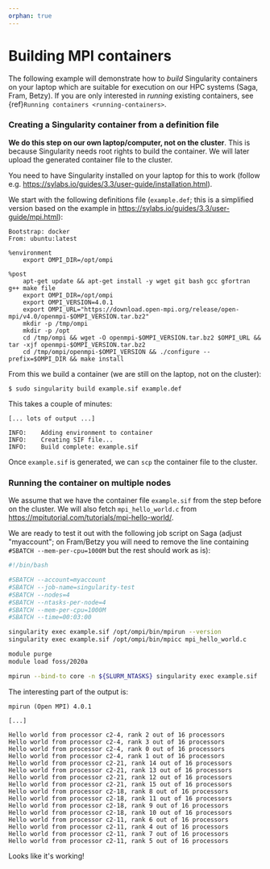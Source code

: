 ```yaml
---
orphan: true
---
```


# Building MPI containers

The following example will demonstrate how to _build_ Singularity containers on
your laptop which are suitable for execution on our HPC systems (Saga, Fram, Betzy).
If you are only interested in _running_ existing containers,
see {ref}`Running containers <running-containers>`.

### Creating a Singularity container from a definition file

**We do this step on our own laptop/computer, not on the cluster**.
This is because Singularity needs root rights to build the container.
We will later
upload the generated container file to the cluster.

You need to have Singularity installed on your laptop for this to work
(follow e.g. https://sylabs.io/guides/3.3/user-guide/installation.html).

We start with the following definitions file (`example.def`; this is a simplified
version based on the example in https://sylabs.io/guides/3.3/user-guide/mpi.html):
```
Bootstrap: docker
From: ubuntu:latest

%environment
    export OMPI_DIR=/opt/ompi

%post
    apt-get update && apt-get install -y wget git bash gcc gfortran g++ make file
    export OMPI_DIR=/opt/ompi
    export OMPI_VERSION=4.0.1
    export OMPI_URL="https://download.open-mpi.org/release/open-mpi/v4.0/openmpi-$OMPI_VERSION.tar.bz2"
    mkdir -p /tmp/ompi
    mkdir -p /opt
    cd /tmp/ompi && wget -O openmpi-$OMPI_VERSION.tar.bz2 $OMPI_URL && tar -xjf openmpi-$OMPI_VERSION.tar.bz2
    cd /tmp/ompi/openmpi-$OMPI_VERSION && ./configure --prefix=$OMPI_DIR && make install
```

From this we build a container (we are still on the laptop, not on the cluster):
```
$ sudo singularity build example.sif example.def
```

This takes a couple of minutes:
```
[... lots of output ...]

INFO:    Adding environment to container
INFO:    Creating SIF file...
INFO:    Build complete: example.sif
```

Once `example.sif` is generated, we can `scp`
the container file to the cluster.


### Running the container on multiple nodes

We assume that we have the container file `example.sif` from the step before on
the cluster.  We will also fetch `mpi_hello_world.c` from
https://mpitutorial.com/tutorials/mpi-hello-world/.

We are ready to test it out with the following job script on Saga (adjust
"myaccount"; on Fram/Betzy you will need to remove the line containing `#SBATCH
--mem-per-cpu=1000M` but the rest should work as is):
```bash
#!/bin/bash

#SBATCH --account=myaccount
#SBATCH --job-name=singularity-test
#SBATCH --nodes=4
#SBATCH --ntasks-per-node=4
#SBATCH --mem-per-cpu=1000M
#SBATCH --time=00:03:00

singularity exec example.sif /opt/ompi/bin/mpirun --version
singularity exec example.sif /opt/ompi/bin/mpicc mpi_hello_world.c

module purge
module load foss/2020a

mpirun --bind-to core -n ${SLURM_NTASKS} singularity exec example.sif ./a.out
```

The interesting part of the output is:
```
mpirun (Open MPI) 4.0.1

[...]

Hello world from processor c2-4, rank 2 out of 16 processors
Hello world from processor c2-4, rank 3 out of 16 processors
Hello world from processor c2-4, rank 0 out of 16 processors
Hello world from processor c2-4, rank 1 out of 16 processors
Hello world from processor c2-21, rank 14 out of 16 processors
Hello world from processor c2-21, rank 13 out of 16 processors
Hello world from processor c2-21, rank 12 out of 16 processors
Hello world from processor c2-21, rank 15 out of 16 processors
Hello world from processor c2-18, rank 8 out of 16 processors
Hello world from processor c2-18, rank 11 out of 16 processors
Hello world from processor c2-18, rank 9 out of 16 processors
Hello world from processor c2-18, rank 10 out of 16 processors
Hello world from processor c2-11, rank 6 out of 16 processors
Hello world from processor c2-11, rank 4 out of 16 processors
Hello world from processor c2-11, rank 7 out of 16 processors
Hello world from processor c2-11, rank 5 out of 16 processors
```

Looks like it's working!
